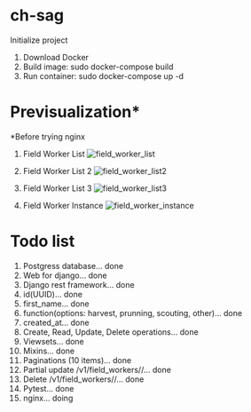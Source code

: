 # ch-sag
Initialize project
1. Download Docker
2. Build image: sudo docker-compose build
3. Run container: sudo docker-compose up -d

# Previsualization*
*Before trying nginx
1. Field Worker List
![field_worker_list](https://user-images.githubusercontent.com/3943324/134952231-b8647ee0-5849-421e-a180-0e44c8303f8e.png)

2. Field Worker List 2
![field_worker_list2](https://user-images.githubusercontent.com/3943324/134952255-fd69fa4a-3adc-4ad1-abd6-59a00986e456.png)

3. Field Worker List 3
![field_worker_list3](https://user-images.githubusercontent.com/3943324/134952314-cab0179a-5496-4c97-ab37-3d246dedcbe0.png)

4. Field Worker Instance
![field_worker_instance](https://user-images.githubusercontent.com/3943324/134952361-ffb77f23-33b4-4e4a-a036-997012795daa.png)

# Todo list
1. Postgress database... done
2. Web for django... done
3. Django rest framework... done
4. id(UUID)... done
5. first_name... done
6. function(options: harvest, prunning, scouting, other)... done
7. created_at... done
8. Create, Read, Update, Delete operations... done
9. Viewsets... done
10. Mixins... done
11. Paginations (10 items)... done
12. Partial update /v1/field_workers/<id>/... done
13. Delete /v1/field_workers/<id>/... done
14. Pytest... done
14. nginx... doing
